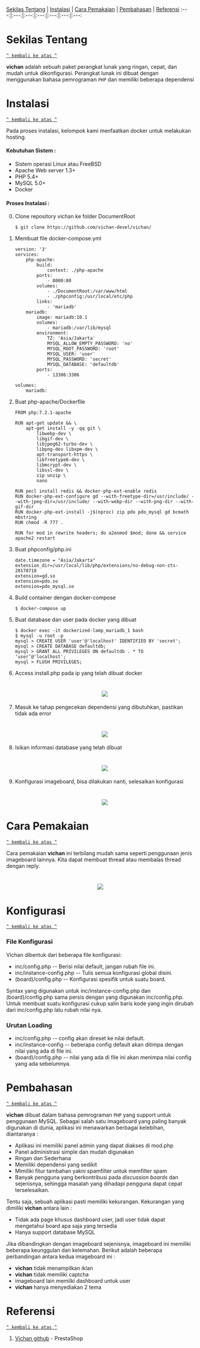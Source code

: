 
[Sekilas Tentang](#sekilas-tentang) | [Instalasi](#instalasi) | [Cara Pemakaian](#cara-pemakaian) | [Pembahasan](#pembahasan) | [Referensi](#referensi)
:---:|:---:|:---:|:---:|:---:|:---:|:---:



# Sekilas Tentang
[`^ kembali ke atas ^`](#)

**vichan** adalah sebuah paket perangkat lunak yang ringan, cepat, dan mudah untuk dikonfigurasi. Perangkat lunak ini dibuat dengan menggunakan bahasa pemrograman `PHP` dan memiliki beberapa dependensi



# Instalasi
[`^ kembali ke atas ^`](#)

Pada proses instalasi, kelompok kami menfaatkan docker untuk melakukan hosting.

#### Kebutuhan Sistem :
- Sistem operasi Linux atau FreeBSD
- Apache Web server 1.3+
- PHP 5.4+
- MySQL 5.0+
- Docker

#### Proses Instalasi :
0. Clone repository vichan ke folder DocumentRoot
   ```
   $ git clone https://github.com/vichan-devel/vichan/
   ```
1. Membuat file docker-compose.yml
    ```
    version: '3'
    services:
        php-apache:
            build:
                context: ./php-apache
            ports:
                - 8000:80
            volumes:
                - ./DocumentRoot:/var/www/html
                - ./phpconfig:/usr/local/etc/php
            links:
                - 'mariadb'
        mariadb:
            image: mariadb:10.1
            volumes:
                - mariadb:/var/lib/mysql
            environment:
                TZ: 'Asia/Jakarta'
                MYSQL_ALLOW_EMPTY_PASSWORD: 'no'
                MYSQL_ROOT_PASSWORD: 'root'
                MYSQL_USER: 'user'
                MYSQL_PASSWORD: 'secret'
                MYSQL_DATABASE: 'defaultdb'
            ports:
                - 13306:3306

    volumes:
        mariadb:
    ```

2. Buat php-apache/Dockerfile
    ```
    FROM php:7.2.1-apache

    RUN apt-get update && \
        apt-get install -y -qq git \
            libwebp-dev \
            libgif-dev \
            libjpeg62-turbo-dev \
            libpng-dev libxpm-dev \
            apt-transport-https \
            libfreetype6-dev \
            libmcrypt-dev \
            libssl-dev \
            zip unzip \
            nano

    RUN pecl install redis && docker-php-ext-enable redis
    RUN docker-php-ext-configure gd --with-freetype-dir=/usr/include/ --with-jpeg-dir=/usr/include/ --with-webp-dir --with-png-dir --with-gif-dir
    RUN docker-php-ext-install -j$(nproc) zip pdo pdo_mysql gd bcmath mbstring
    RUN chmod -R 777 . 

    RUN for mod in rewrite headers; do a2enmod $mod; done && service apache2 restart
    ```

3. Buat phpconfig/php.ini
    ```
    date.timezone = "Asia/Jakarta"
    extension_dir=/usr/local/lib/php/extensions/no-debug-non-zts-20170718
    extension=gd.so
    extension=pdo.so
    extension=pdo_mysql.so
    ```

4. Build container dengan docker-compose
    ```
    $ docker-compose up
    ```
    
5. Buat database dan user pada docker yang dibuat
    ```
    $ docker exec -it dockerized-lamp_mariadb_1 bash
    $ mysql -u root -p
    mysql > CREATE USER 'user'@'localhost' IDENTIFIED BY 'secret';
    mysql > CREATE DATABASE defaultdb;
    mysql > GRANT ALL PRIVILEGES ON defaultdb . * TO ‘user’@'localhost';
    mysql > FLUSH PRIVILEGES;
    ```

7. Access install.php pada ip yang telah dibuat docker
    <h1 align="center"><img src="pasted image 0.png"></h1>

8. Masuk ke tahap pengecekan dependensi yang dibutuhkan, pastikan tidak ada error
    <h1 align="center"><img src="2.png"></h1>

9. Isikan informasi database yang telah dibuat
    <h1 align="center"><img src="3.png"></h1>

10. Konfigurasi imageboard, bisa dilakukan nanti, selesaikan konfigurasi
    <h1 align="center"><img src="4.png"></h1>

# Cara Pemakaian
[`^ kembali ke atas ^`](#)

Cara pemakaian **vichan** ini terbilang mudah sama seperti penggunaan jenis imageboard lainnya. Kita dapat membuat thread atau membalas thread dengan reply.

<h1 align="center"><img src="5.png"></h1>

# Konfigurasi
[`^ kembali ke atas ^`](#)

### File Konfigurasi

Vichan dibentuk dari beberapa file konfigurasi:

- inc/config.php -- Berisi nilai default, jangan rubah file ini.
- inc/instance-config.php -- Tulis semua konfigurasi global disini.
- (board)/config.php -- Konfigurasi spesifik untuk suatu board.

Syntax yang digunakan untuk inc/instance-config.php dan (board)/config.php sama persis dengan yang digunakan inc/config.php. Untuk membuat suatu konfigurasi cukup salin baris kode yang ingin dirubah dari inc/config.php lalu rubah nilai nya.

### Urutan Loading

- inc/config.php -- config akan direset ke nilai default.
- inc/instance-config -- beberapa config default akan ditimpa dengan nilai yang ada di file ini.
- (board)/config.php -- nilai yang ada di file ini akan menimpa nilai config yang ada sebelumnya.



# Pembahasan
[`^ kembali ke atas ^`](#)

**vichan** dibuat dalam bahasa pemrograman `PHP` yang support untuk penggunaan MySQL. Sebagai salah satu imageboard yang paling banyak digunakan di dunia, aplikasi ini menawarkan berbagai kelebihan, diantaranya :
- Aplikasi ini memiliki panel admin yang dapat diakses di mod.php
- Panel administrasi simple dan mudah digunakan
- Ringan dan Sederhana
- Memiliki dependensi yang sedikit
- Mimiliki fitur tambahan yakni spamfilter untuk memfilter spam
- Banyak pengguna yang berkontribusi pada *discussion boards* dan sejenisnya, sehingga masalah yang dihadapi pengguna dapat cepat terselesaikan.

Tentu saja, sebuah aplikasi pasti memiliki kekurangan. Kekurangan yang dimiliki **vichan** antara lain :
- Tidak ada page khusus dashboard user, jadi user tidak dapat mengetahui board apa saja yang tersedia
- Hanya support database MySQL

Jika dibandingkan dengan imageboard sejenisnya, imageboard ini memiliki beberapa keunggulan dan kelemahan. Berikut adalah beberapa perbandingan antara kedua imageboard ini :
- **vichan** tidak menampilkan iklan
- **vichan** tidak memiliki captcha
- imageboard lain memilki dashboard untuk user
- **vichan** hanya menyediakan 2 tema



# Referensi
[`^ kembali ke atas ^`](#)

1. [Vichan github](https://github.com/vichan-devel/vichan/) - PrestaShop
